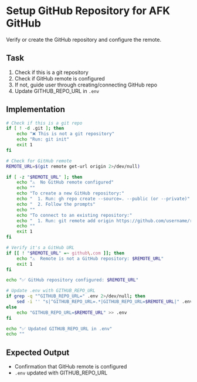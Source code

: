 # Setup GitHub Repository for AFK GitHub

Verify or create the GitHub repository and configure the remote.

## Task

1. Check if this is a git repository
2. Check if GitHub remote is configured
3. If not, guide user through creating/connecting GitHub repo
4. Update GITHUB_REPO_URL in `.env`

## Implementation

```bash
# Check if this is a git repo
if [ ! -d .git ]; then
    echo "❌ This is not a git repository"
    echo "Run: git init"
    exit 1
fi

# Check for GitHub remote
REMOTE_URL=$(git remote get-url origin 2>/dev/null)

if [ -z "$REMOTE_URL" ]; then
    echo "⚠️  No GitHub remote configured"
    echo ""
    echo "To create a new GitHub repository:"
    echo "  1. Run: gh repo create --source=. --public (or --private)"
    echo "  2. Follow the prompts"
    echo ""
    echo "To connect to an existing repository:"
    echo "  1. Run: git remote add origin https://github.com/username/repo.git"
    echo ""
    exit 1
fi

# Verify it's a GitHub URL
if [[ ! "$REMOTE_URL" =~ github\.com ]]; then
    echo "⚠️  Remote is not a GitHub repository: $REMOTE_URL"
    exit 1
fi

echo "✅ GitHub repository configured: $REMOTE_URL"

# Update .env with GITHUB_REPO_URL
if grep -q "^GITHUB_REPO_URL=" .env 2>/dev/null; then
    sed -i '' "s|^GITHUB_REPO_URL=.*|GITHUB_REPO_URL=$REMOTE_URL|" .env
else
    echo "GITHUB_REPO_URL=$REMOTE_URL" >> .env
fi

echo "✅ Updated GITHUB_REPO_URL in .env"
echo ""
```

## Expected Output

- Confirmation that GitHub remote is configured
- `.env` updated with GITHUB_REPO_URL
